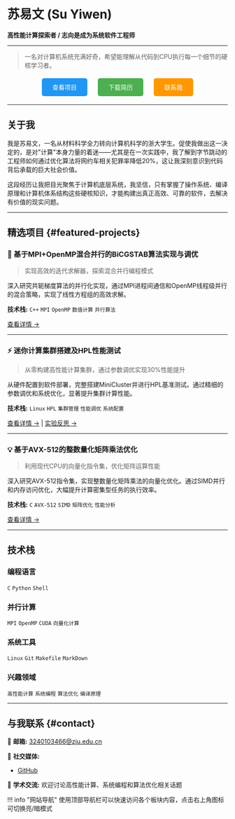 # 苏易文 (Su Yiwen)

**高性能计算探索者 / 志向是成为系统软件工程师**

---

> 一名对计算机系统充满好奇，希望能理解从代码到CPU执行每一个细节的硬核学习者。

<div style="text-align: center; margin: 30px 0;">
  <a href="#featured-projects" style="background: #2196F3; color: white; padding: 12px 24px; text-decoration: none; border-radius: 5px; margin: 0 10px;">查看项目</a>
  <a href="../assets/resume.pdf" style="background: #4CAF50; color: white; padding: 12px 24px; text-decoration: none; border-radius: 5px; margin: 0 10px;">下载简历</a>
  <a href="#contact" style="background: #FF9800; color: white; padding: 12px 24px; text-decoration: none; border-radius: 5px; margin: 0 10px;">联系我</a>
</div>

---

## 关于我

我是苏易文，一名从材料科学全力转向计算机科学的浙大学生。促使我做出这一决定的，是对"计算"本身力量的着迷——尤其是在一次实践中，我了解到字节跳动的工程师如何通过优化算法将网约车相关犯罪率降低20%，这让我深刻意识到代码背后承载的巨大社会价值。

这段经历让我把目光聚焦于计算机底层系统，我坚信，只有掌握了操作系统、编译原理和计算机体系结构这些硬核知识，才能构建出真正高效、可靠的软件，去解决有价值的现实问题。

---

## 精选项目 {#featured-projects}

### 🚀 基于MPI+OpenMP混合并行的BiCGSTAB算法实现与调优
> 实现高效的迭代求解器，探索混合并行编程模式

深入研究共轭梯度算法的并行化实现，通过MPI进程间通信和OpenMP线程级并行的混合策略，实现了线性方程组的高效求解。

**技术栈:** `C++` `MPI` `OpenMP` `数值计算` `并行算法`

[查看详情 →](02-HPC/基于MPI+OpenMP混合并行的BiCGSTAB算法实现与调优/README.md)

---

### ⚡ 迷你计算集群搭建及HPL性能测试
> 从零构建高性能计算集群，通过参数调优实现30%性能提升

从硬件配置到软件部署，完整搭建MiniCluster并进行HPL基准测试。通过精细的参数调优和系统优化，显著提升集群计算性能。

**技术栈:** `Linux` `HPL` `集群管理` `性能调优` `系统配置`

[查看详情 →](02-HPC/迷你计算集群搭建及HPL性能测试/迷你计算集群搭建及HPL性能测试.md) | [实验反思 →](02-HPC/迷你计算集群搭建及HPL性能测试/reflection.md)

---

### 💡 基于AVX-512的整数量化矩阵乘法优化
> 利用现代CPU的向量化指令集，优化矩阵运算性能

深入研究AVX-512指令集，实现整数量化矩阵乘法的向量化优化。通过SIMD并行和内存访问优化，大幅提升计算密集型任务的执行效率。

**技术栈:** `C` `AVX-512` `SIMD` `矩阵优化` `性能分析`

[查看详情 →](02-HPC/基于AVX-512的整数量化矩阵乘法优化/基于AVX-512的整数量化矩阵乘法优化.md)

---

## 技术栈

### 编程语言
 `C` `Python`  `Shell`

### 并行计算
`MPI` `OpenMP` `CUDA` `向量化计算`

### 系统工具
`Linux` `Git`  `Makefile` `MarkDown`

### 兴趣领域
`高性能计算` `系统编程` `算法优化` `编译原理`

---

## 与我联系 {#contact}

📧 **邮箱:** [3240103466@zju.edu.cn](mailto:3240103466@zju.edu.cn)

🔗 **社交媒体:**
- [GitHub](https://github.com/wys917) 


💬 **学术交流:** 欢迎讨论高性能计算、系统编程和算法优化相关话题

!!! info "网站导航"
    使用顶部导航栏可以快速访问各个板块内容，点击右上角图标可切换亮/暗模式
